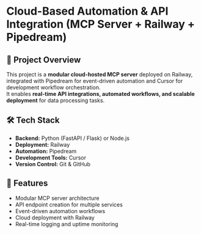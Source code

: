 # Cloud-Based Automation & API Integration (MCP Server + Railway + Pipedream)

## 📌 Project Overview
This project is a **modular cloud-hosted MCP server** deployed on Railway, integrated with Pipedream for event-driven automation and Cursor for development workflow orchestration.  
It enables **real-time API integrations, automated workflows, and scalable deployment** for data processing tasks.

## 🛠 Tech Stack
- **Backend:** Python (FastAPI / Flask) or Node.js
- **Deployment:** Railway
- **Automation:** Pipedream
- **Development Tools:** Cursor
- **Version Control:** Git & GitHub

## 🚀 Features
- Modular MCP server architecture
- API endpoint creation for multiple services
- Event-driven automation workflows
- Cloud deployment with Railway
- Real-time logging and uptime monitoring
